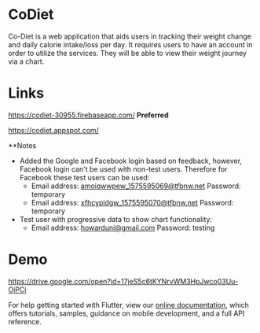 # CoDiet

Co-Diet is a web application that aids users in tracking their weight change and daily calorie intake/loss per day. It requires users to have an account in order to utilize the services. They will be able to view their weight journey via a chart.

# Links
https://codiet-30955.firebaseapp.com/  **Preferred**

https://codiet.appspot.com/

**Notes
- Added the Google and Facebook login based on feedback, however, Facebook login can't be used with non-test users. Therefore for Facebook these test users can be used: 
  - Email address: amoiqwwpew_1575595069@tfbnw.net     Password: temporary
  - Email address: xfhcypidgw_1575595070@tfbnw.net     Password: temporary
- Test user with progressive data to show chart functionality:
  - Email address: howarduni@gmail.com       Password: testing

# Demo

https://drive.google.com/open?id=17jeS5c6tKYNrvWM3HpJwco03Uu-OiPCi


For help getting started with Flutter, view our
[online documentation](https://flutter.dev/docs), which offers tutorials,
samples, guidance on mobile development, and a full API reference.
